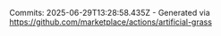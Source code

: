 Commits: 2025-06-29T13:28:58.435Z - Generated via https://github.com/marketplace/actions/artificial-grass
<br>
